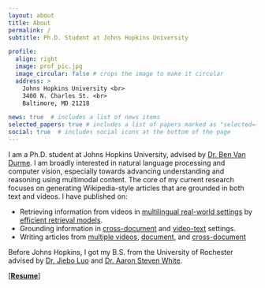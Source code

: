 ```yaml
---
layout: about
title: About
permalink: /
subtitle: Ph.D. Student at Johns Hopkins University

profile:
  align: right
  image: prof_pic.jpg
  image_circular: false # crops the image to make it circular
  address: >
    Johns Hopkins University <br>
    3400 N. Charles St. <br>
    Baltimore, MD 21218

news: true  # includes a list of news items
selected_papers: true # includes a list of papers marked as "selected={true}"
social: true  # includes social icons at the bottom of the page
---
```


I am a Ph.D. student at Johns Hopkins University, advised by [Dr. Ben Van Durme](https://www.cs.jhu.edu/~vandurme/). I am broadly interested in natural language processing and computer vision, especially towards advancing understanding and reasoning using multimodal content. The core of my current research focuses on generating Wikipedia-style articles that are grounded in both text and videos. I have published on:
- Retrieving information from videos in [multilingual real-world settings](https://arxiv.org/abs/2410.11619) by [efficient retrieval models](https://arxiv.org/abs/2503.19009v1).
- Grounding information in [cross-document](https://arxiv.org/abs/2311.05601) and [video-text](https://arxiv.org/abs/2410.05267) settings.
- Writing articles from [multiple videos](https://arxiv.org/abs/2504.00939), [document](https://arxiv.org/abs/2402.06973), and [cross-document](https://arxiv.org/abs/2410.14795)


Before Johns Hopkins, I got my B.S. from the University of Rochester advised by [Dr. Jiebo Luo](https://www.cs.rochester.edu/u/jluo/) and [Dr. Aaron Steven White](https://aaronstevenwhite.io/). 



\[**[Resume](assets/pdf/CV.pdf)**\] 
<!-- \[**[Wechat](assets/img/wechat.jpg)**\] -->
